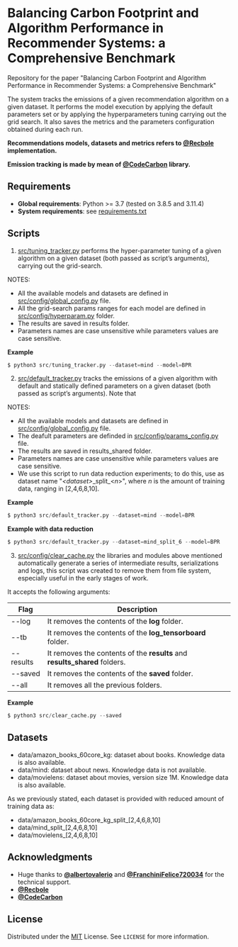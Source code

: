 # Balancing Carbon Footprint and Algorithm Performance in Recommender Systems: a Comprehensive Benchmark

Repository for the paper "Balancing Carbon Footprint and Algorithm Performance in Recommender Systems: a Comprehensive Benchmark"

The system tracks the emissions of a given recommendation algorithm on a given dataset. It performs the model execution by applying the default parameters set or by applying the hyperparameters tuning carrying out the grid search. It also saves the metrics and the parameters configuration obtained during each run.

**Recommendations models, datasets and metrics refers to [@Recbole](https://recbole.io/) implementation.**

**Emission tracking is made by mean of [@CodeCarbon](https://mlco2.github.io/codecarbon/) library.**


## Requirements
* **Global requirements**: Python >= 3.7 (tested on 3.8.5 and 3.11.4)
* **System requirements**: see [requirements.txt](https://github.com/swapUniba/RecSysCarbonFootprint/blob/main/requirements.txt)


## Scripts

1. [src/tuning_tracker.py](https://github.com/swapUniba/RecSysCarbonFootprint/blob/main/src/tuning_tracker.py) performs the hyper-parameter tuning of a given algorithm on a given dataset (both passed as script’s arguments), carrying out the grid-search.

NOTES:
- All the available models and datasets are defined in [src/config/global_config.py](https://github.com/swapUniba/RecSysCarbonFootprint/blob/main/src/config/global_config.py) file.
- All the grid-search params ranges for each model are defined in [src/config/hyperparam.py](https://github.com/swapUniba/RecSysCarbonFootprint/blob/main/src/config/hyperparam/) folder.
- The results are saved in results folder.
- Parameters names are case unsensitive while parameters values are case sensitive.

**Example**
```python
$ python3 src/tuning_tracker.py --dataset=mind --model=BPR
```
2. [src/default_tracker.py](https://github.com/swapUniba/RecSysCarbonFootprint/blob/main/src/default_tracker.py) tracks the emissions of a given algorithm with default and statically defined parameters on a given dataset (both passed as script’s arguments).
Note that 

NOTES:
- All the available models and datasets are defined in [src/config/global_config.py](https://github.com/swapUniba/RecSysCarbonFootprint/blob/main/src/config/global_config.py) file.
- The deafult parameters are definded in [src/config/params_config.py](https://github.com/swapUniba/RecSysCarbonFootprint/blob/main/src/config/params_config.py) file.
- The results are saved in results_shared folder.
- Parameters names are case unsensitive while parameters values are case sensitive.
- We use this script to run data reduction experiments; to do this, use as dataset name "_\<dataset\>_\_split\_\<_n_\>", where _n_ is the amount of training data, ranging in [2,4,6,8,10].

**Example**
```python
$ python3 src/default_tracker.py --dataset=mind --model=BPR
```

**Example with data reduction**
```python
$ python3 src/default_tracker.py --dataset=mind_split_6 --model=BPR
```
3. [src/config/clear_cache.py](https://github.com/swapUniba/RecSysCarbonFootprint/blob/main/src/clear_cache.py) the libraries and modules above mentioned automatically generate a series of intermediate results, serializations and logs, this script was created to remove them from file system, especially useful in the early stages of work.

It accepts the following arguments:

| Flag | Description |
|---|---|
|--log|It removes the contents of the **log** folder.|
|--tb|It removes the contents of the **log_tensorboard** folder.|
|--results|It removes the contents of the **results** and **results_shared** folders.|
|--saved|It removes the contents of the **saved** folder.|
|--all|It removes all the previous folders.|

**Example**
```python
$ python3 src/clear_cache.py --saved
```


## Datasets

* data/amazon_books_60core_kg: dataset about books. Knowledge data is also available.
* data/mind: dataset about news. Knowledge data is not available.
* data/movielens: dataset about movies, version size 1M. Knowledge data is also available.

As we previously stated, each dataset is provided with reduced amount of training data as:
* data/amazon_books_60core_kg_split_[2,4,6,8,10]
* data/mind_split_[2,4,6,8,10]
* data/movielens_[2,4,6,8,10]

## Acknowledgments

- Huge thanks to **[@albertovalerio](https://github.com/albertovalerio)** and **[@FranchiniFelice720034](https://github.com/FranchiniFelice720034)** for the technical support.
- **[@Recbole](https://recbole.io/)**
- **[@CodeCarbon](https://mlco2.github.io/codecarbon/)**

## License

Distributed under the [MIT](https://choosealicense.com/licenses/mit/) License. See `LICENSE` for more information.